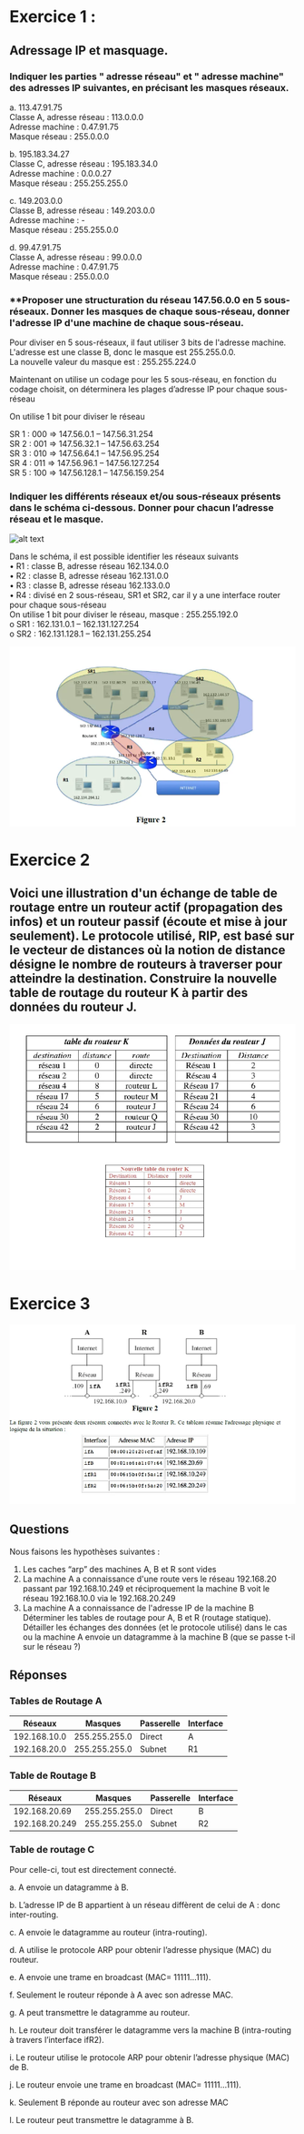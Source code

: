 # Exercice 1 :

## Adressage IP et masquage.

### **Indiquer les parties " adresse réseau" et " adresse machine" des adresses IP suivantes, en précisant les masques réseaux.**


a. 113.47.91.75  
Classe A, adresse réseau : 113.0.0.0  
Adresse machine : 0.47.91.75  
Masque réseau : 255.0.0.0

b. 195.183.34.27  
Classe C, adresse réseau : 195.183.34.0  
Adresse machine : 0.0.0.27  
Masque réseau : 255.255.255.0  

c. 149.203.0.0  
Classe B, adresse réseau : 149.203.0.0  
Adresse machine : -  
Masque réseau : 255.255.0.0  

d.  99.47.91.75  
Classe A, adresse réseau : 99.0.0.0  
Adresse machine : 0.47.91.75  
Masque réseau : 255.0.0.0  

### **Proposer une structuration du réseau 147.56.0.0 en 5 sous-réseaux. Donner les masques de chaque sous-réseau, donner l'adresse IP d'une machine de chaque sous-réseau.

Pour diviser en 5 sous-réseaux, il faut utiliser 3 bits de l'adresse machine.
L'adresse est une classe B, donc le masque est 255.255.0.0.  
La nouvelle valeur du masque est : 255.255.224.0 

Maintenant on utilise un codage pour les 5 sous-réseau, en fonction du codage choisit, on déterminera les plages d’adresse IP pour chaque sous-réseau

On utilise 1 bit pour diviser le réseau   

SR 1 : 000 => 147.56.0.1 – 147.56.31.254  
SR 2 : 001 => 147.56.32.1 – 147.56.63.254  
SR 3 : 010 => 147.56.64.1 – 147.56.95.254  
SR 4 : 011 => 147.56.96.1 – 147.56.127.254  
SR 5 : 100 => 147.56.128.1 – 147.56.159.254  


### **Indiquer les différents réseaux et/ou sous-réseaux présents dans le schéma ci-dessous. Donner pour chacun l’adresse réseau et le masque.**

![alt text](Images/Schéma_1_TD_Routage.png)

Dans le schéma, il est possible identifier les réseaux suivants   
• R1 : classe B, adresse réseau 162.134.0.0  
• R2 : classe B, adresse réseau 162.131.0.0  
• R3 : classe B, adresse réseau 162.133.0.0  
• R4 : divisé en 2 sous-réseau, SR1 et SR2, car il y a une interface router pour chaque
sous-réseau  
On utilise 1 bit pour diviser le réseau, masque : 255.255.192.0  
o SR1 : 162.131.0.1 – 162.131.127.254   
o SR2 : 162.131.128.1 – 162.131.255.254   

![alt text](Images/Schéma_Réponse_1_TD_Routage.png)

# Exercice 2

## **Voici une illustration d'un échange de table de routage entre un routeur actif (propagation des infos) et un routeur passif (écoute et mise à jour seulement). Le protocole utilisé, RIP, est basé sur le vecteur de distances où la notion de distance désigne le nombre de routeurs à traverser pour atteindre la destination. Construire la nouvelle table de routage du routeur K à partir des données du routeur J.**


![alt text](Images/Exo2_TD_Routage.png)  



# Exercice 3 

![alt text](Images/Enonce_Exo3.png)  

## Questions
Nous faisons les hypothèses suivantes :

1. Les caches “arp” des machines A, B et R sont vides
2. La machine A a connaissance d'une route vers le réseau 192.168.20 passant par 192.168.10.249 et
réciproquement la machine B voit le réseau 192.168.10.0 via le 192.168.20.249
3. La machine A a connaissance de l'adresse IP de la machine B
Déterminer les tables de routage pour A, B et R (routage statique).
Détailler les échanges des données (et le protocole utilisé) dans le cas ou la machine A envoie un datagramme à
la machine B (que se passe t-il sur le réseau ?)  

## Réponses 

### Tables de Routage A

| Réseaux      | Masques        | Passerelle | Interface |
|--------------|----------------|------------|-----------|
| 192.168.10.0 | 255.255.255.0  | Direct     | A         |
| 192.168.20.0 | 255.255.255.0  | Subnet     | R1        |


### Table de Routage B

| Réseaux       | Masques        | Passerelle | Interface |
|---------------|----------------|------------|-----------|
| 192.168.20.69 | 255.255.255.0  | Direct     | B         |
| 192.168.20.249| 255.255.255.0  | Subnet     | R2        |

### Table de routage C

Pour celle-ci, tout est directement connecté.  

a. A envoie un datagramme à B.  

b. L’adresse IP de B appartient à un réseau diffèrent de celui de A : donc inter-routing.  

c. A envoie le datagramme au routeur (intra-routing).  

d. A utilise le protocole ARP pour obtenir l’adresse physique (MAC) du routeur.  

e. A envoie une trame en broadcast (MAC= 11111…111).  

f. Seulement le routeur réponde à A avec son adresse MAC.  

g. A peut transmettre le datagramme au routeur.  

h. Le routeur doit transférer le datagramme vers la machine B (intra-routing à travers l’interface ifR2).  

i. Le routeur utilise le protocole ARP pour obtenir l’adresse physique (MAC) de B.  

j. Le routeur envoie une trame en broadcast (MAC= 11111…111).  

k. Seulement B réponde au routeur avec son adresse MAC

l. Le routeur peut transmettre le datagramme à B.  